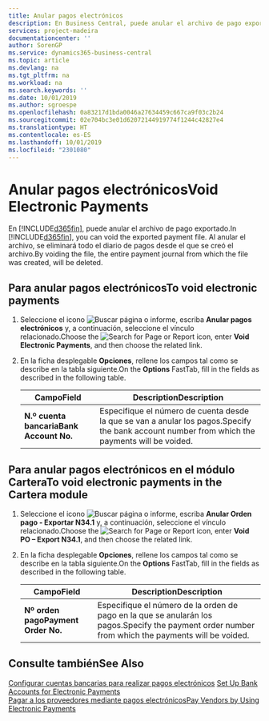 ```yaml
---
title: Anular pagos electrónicos
description: En Business Central, puede anular el archivo de pago exportado. Al anular el archivo, se eliminará todo el diario de pagos desde el que se creó el archivo.
services: project-madeira
documentationcenter: ''
author: SorenGP
ms.service: dynamics365-business-central
ms.topic: article
ms.devlang: na
ms.tgt_pltfrm: na
ms.workload: na
ms.search.keywords: ''
ms.date: 10/01/2019
ms.author: sgroespe
ms.openlocfilehash: 0a83217d1bda0046a27634459c667ca9f03c2b24
ms.sourcegitcommit: 02e704bc3e01d62072144919774f1244c42827e4
ms.translationtype: HT
ms.contentlocale: es-ES
ms.lasthandoff: 10/01/2019
ms.locfileid: "2301080"
---
```

# <a name="void-electronic-payments"></a><span data-ttu-id="0c786-104">Anular pagos electrónicos</span><span class="sxs-lookup"><span data-stu-id="0c786-104">Void Electronic Payments</span></span>
<span data-ttu-id="0c786-105">En [!INCLUDE[d365fin](../../includes/d365fin_md.md)], puede anular el archivo de pago exportado.</span><span class="sxs-lookup"><span data-stu-id="0c786-105">In [!INCLUDE[d365fin](../../includes/d365fin_md.md)], you can void the exported payment file.</span></span> <span data-ttu-id="0c786-106">Al anular el archivo, se eliminará todo el diario de pagos desde el que se creó el archivo.</span><span class="sxs-lookup"><span data-stu-id="0c786-106">By voiding the file, the entire payment journal from which the file was created, will be deleted.</span></span>  

## <a name="to-void-electronic-payments"></a><span data-ttu-id="0c786-107">Para anular pagos electrónicos</span><span class="sxs-lookup"><span data-stu-id="0c786-107">To void electronic payments</span></span>  

1.  <span data-ttu-id="0c786-108">Seleccione el icono ![Buscar página o informe](../../media/ui-search/search_small.png "icono Buscar página o informe"), escriba **Anular pagos electrónicos** y, a continuación, seleccione el vínculo relacionado.</span><span class="sxs-lookup"><span data-stu-id="0c786-108">Choose the ![Search for Page or Report](../../media/ui-search/search_small.png "Search for Page or Report icon") icon, enter **Void Electronic Payments**, and then choose the related link.</span></span>  
2.  <span data-ttu-id="0c786-109">En la ficha desplegable **Opciones**, rellene los campos tal como se describe en la tabla siguiente.</span><span class="sxs-lookup"><span data-stu-id="0c786-109">On the **Options** FastTab, fill in the fields as described in the following table.</span></span>  

    |<span data-ttu-id="0c786-110">Campo</span><span class="sxs-lookup"><span data-stu-id="0c786-110">Field</span></span>|<span data-ttu-id="0c786-111">Description</span><span class="sxs-lookup"><span data-stu-id="0c786-111">Description</span></span>|  
    |---------------------------------|---------------------------------------|  
    |<span data-ttu-id="0c786-112">**N.º cuenta bancaria**</span><span class="sxs-lookup"><span data-stu-id="0c786-112">**Bank Account No.**</span></span>|<span data-ttu-id="0c786-113">Especifique el número de cuenta desde la que se van a anular los pagos.</span><span class="sxs-lookup"><span data-stu-id="0c786-113">Specify the bank account number from which the payments will be voided.</span></span>|  

## <a name="to-void-electronic-payments-in-the-cartera-module"></a><span data-ttu-id="0c786-114">Para anular pagos electrónicos en el módulo Cartera</span><span class="sxs-lookup"><span data-stu-id="0c786-114">To void electronic payments in the Cartera module</span></span>  

1.  <span data-ttu-id="0c786-115">Seleccione el icono ![Buscar página o informe](../../media/ui-search/search_small.png "icono Buscar página o informe"), escriba **Anular Orden pago - Exportar N34.1** y, a continuación, seleccione el vínculo relacionado.</span><span class="sxs-lookup"><span data-stu-id="0c786-115">Choose the ![Search for Page or Report](../../media/ui-search/search_small.png "Search for Page or Report icon") icon, enter **Void PO – Export N34.1**, and then choose the related link.</span></span>  
2.  <span data-ttu-id="0c786-116">En la ficha desplegable **Opciones**, rellene los campos tal como se describe en la tabla siguiente.</span><span class="sxs-lookup"><span data-stu-id="0c786-116">On the **Options** FastTab, fill in the fields as described in the following table.</span></span>  

    |<span data-ttu-id="0c786-117">Campo</span><span class="sxs-lookup"><span data-stu-id="0c786-117">Field</span></span>|<span data-ttu-id="0c786-118">Description</span><span class="sxs-lookup"><span data-stu-id="0c786-118">Description</span></span>|  
    |---------------------------------|---------------------------------------|  
    |<span data-ttu-id="0c786-119">**Nº orden pago**</span><span class="sxs-lookup"><span data-stu-id="0c786-119">**Payment Order No.**</span></span>|<span data-ttu-id="0c786-120">Especifique el número de la orden de pago en la que se anularán los pagos.</span><span class="sxs-lookup"><span data-stu-id="0c786-120">Specify the payment order number from which the payments will be voided.</span></span>|  

## <a name="see-also"></a><span data-ttu-id="0c786-121">Consulte también</span><span class="sxs-lookup"><span data-stu-id="0c786-121">See Also</span></span>  
 <span data-ttu-id="0c786-122">[Configurar cuentas bancarias para realizar pagos electrónicos](how-to-set-up-bank-accounts-for-electronic-payments.md) </span><span class="sxs-lookup"><span data-stu-id="0c786-122">[Set Up Bank Accounts for Electronic Payments](how-to-set-up-bank-accounts-for-electronic-payments.md) </span></span>  
 [<span data-ttu-id="0c786-123">Pagar a los proveedores mediante pagos electrónicos</span><span class="sxs-lookup"><span data-stu-id="0c786-123">Pay Vendors by Using Electronic Payments</span></span>](how-to-pay-vendors-by-using-electronic-payments.md)
